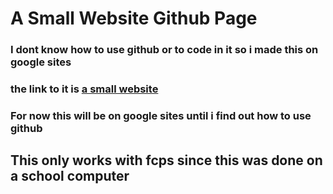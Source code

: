 # A Small Website Github Page
### I dont know how to use github or to code in it so i made this on google sites
### the link to it is [a small website](https://sites.google.com/fcpsschools.net/asmallgamesite/main-page)
### For now this will be on google sites until i find out how to use github
## This only works with fcps since this was done on a school computer
